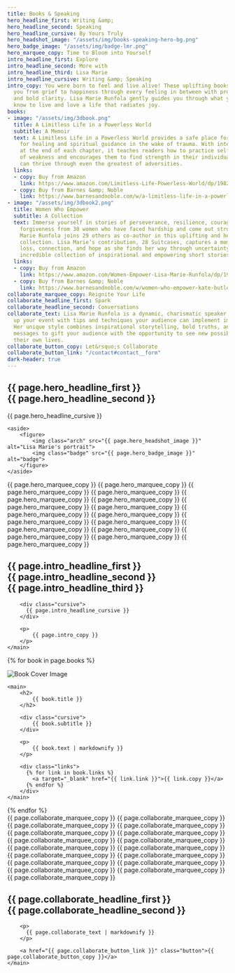 ```yaml
---
title: Books & Speaking
hero_headline_first: Writing &amp;
hero_headline_second: Speaking
hero_headline_cursive: By Yours Truly
hero_headshot_image: "/assets/img/books-speaking-hero-bg.png"
hero_badge_image: "/assets/img/badge-lmr.png"
hero_marquee_copy: Time to Bloom into Yourself
intro_headline_first: Explore
intro_headline_second: More with
intro_headline_third: Lisa Marie
intro_headline_cursive: Writing &amp; Speaking
intro_copy: You were born to feel and live alive! These uplifting books will take
  you from grief to happiness through every feeling in between with profound truths
  and bold clarity. Lisa Marie Runfola gently guides you through what you need to
  know to live and love a life that radiates joy.
books:
- image: "/assets/img/3dbook.png"
  title: A Limitless Life in a Powerless World
  subtitle: A Memoir
  text: A Limitless Life in a Powerless World provides a safe place for those looking
    for healing and spiritual guidance in the wake of trauma. With integration exercises
    at the end of each chapter, it teaches readers how to practice self-care in moments
    of weakness and encourages them to find strength in their individuality so they
    can thrive through even the greatest of adversities.
  links:
  - copy: Buy from Amazon
    link: https://www.amazon.com/Limitless-Life-Powerless-World/dp/1982219599/ref=sr_1_2?dchild=1&keywords=lisa+marie+runfola&qid=1632250207&sr=8-2
  - copy: Buy from Barnes &amp; Noble
    link: https://www.barnesandnoble.com/w/a-limitless-life-in-a-powerless-world-lisa-marie-runfola/1130543206;jsessionid=DC4558E21558460A554828B2AA8DEA17.prodny_store02-atgap17?ean=9781982219598
- image: "/assets/img/3dbook2.png"
  title: Women Who Empower
  subtitle: A Collection
  text: Immerse yourself in stories of perseverance, resilience, courage, grace, and
    forgiveness from 30 women who have faced hardship and come out stronger. Lisa
    Marie Runfola joins 29 others as co-author in this uplifting and heart-warming
    collection. Lisa Marie’s contribution, 28 Suitcases, captures a moment of faith,
    loss, connection, and hope as she finds her way through uncertainty. Explore this
    incredible collection of inspirational and empowering short stories.
  links:
  - copy: Buy from Amazon
    link: https://www.amazon.com/Women-Empower-Lisa-Marie-Runfola/dp/1952725437/ref=sr_1_3?dchild=1&keywords=lisa+marie+runfola&qid=1632250207&sr=8-3
  - copy: Buy from Barnes &amp; Noble
    link: https://www.barnesandnoble.com/w/women-who-empower-kate-butler/1138446010
collaborate_marquee_copy: Reignite Your Life
collaborate_headline_first: Spark
collaborate_headline_second: Conversations
collaborate_text: Lisa Marie Runfola is a dynamic, charismatic speaker that will light
  up your event with tips and techniques your audience can implement immediately.
  Her unique style combines inspirational storytelling, bold truths, and powerful
  messages to gift your audience with the opportunity to see new possibilities for
  their own lives.
collaborate_button_copy: Let&rsquo;s Collaborate
collaborate_button_link: "/contact#contact__form"
dark-header: true
---
```


<section class="section hero books-speaking__hero">
    <main>
      <h1>{{ page.hero_headline_first }} <br class="">
        <span class="shift">
          {{ page.hero_headline_second }}
        </span>
      </h1>  
      <div class="cursive">
        {{ page.hero_headline_cursive }}
      </div>
    </main>

    <aside>
        <figure>
            <img class="arch" src="{{ page.hero_headshot_image }}" alt="Lisa Marie's portrait">
            <img class="badge" src="{{ page.hero_badge_image }}" alt="badge">
        </figure>
    </aside>
</section>

<div class="marquee-container">
    <span class="marquee__item scrolling">
      {{ page.hero_marquee_copy }}
    </span><span class="marquee__item scrolling" aria-hidden="true">
      {{ page.hero_marquee_copy }}
    </span><span class="marquee__item scrolling" aria-hidden="true">
      {{ page.hero_marquee_copy }}
    </span><span class="marquee__item scrolling" aria-hidden="true">
      {{ page.hero_marquee_copy }}
    </span><span class="marquee__item scrolling" aria-hidden="true">
        {{ page.hero_marquee_copy }}
      </span><span class="marquee__item scrolling" aria-hidden="true">
        {{ page.hero_marquee_copy }}
      </span><span class="marquee__item scrolling" aria-hidden="true">
        {{ page.hero_marquee_copy }}
      </span><span class="marquee__item scrolling" aria-hidden="true">
        {{ page.hero_marquee_copy }}
      </span><span class="marquee__item scrolling" aria-hidden="true">
        {{ page.hero_marquee_copy }}
      </span><span class="marquee__item scrolling" aria-hidden="true">
        {{ page.hero_marquee_copy }}
      </span><span class="marquee__item scrolling" aria-hidden="true">
        {{ page.hero_marquee_copy }}
      </span><span class="marquee__item scrolling" aria-hidden="true">
        {{ page.hero_marquee_copy }}
      </span><span class="marquee__item scrolling" aria-hidden="true">
        {{ page.hero_marquee_copy }}
      </span><span class="marquee__item scrolling" aria-hidden="true">
        {{ page.hero_marquee_copy }}
      </span><span class="marquee__item scrolling" aria-hidden="true">
        {{ page.hero_marquee_copy }}
      </span><span class="marquee__item scrolling" aria-hidden="true">
        {{ page.hero_marquee_copy }}
      </span><span class="marquee__item scrolling" aria-hidden="true">
        {{ page.hero_marquee_copy }}
      </span>
    
</div>

<section class="books-speaking__intro-bg">
    <img src="{{ site.baseurl }}/assets/img/books-speaking__intro-bg.png" alt="">
</section>

<section class="section books-speaking__intro">
    <main>
        <h2>{{ page.intro_headline_first }} <br class="hide--mobile">
            <span class="shift">
              {{ page.intro_headline_second }}
            </span> <br class="hide--mobile">
            {{ page.intro_headline_third }}
        </h2>

        <div class="cursive">
          {{ page.intro_headline_cursive }}
        </div>

        <p>
            {{ page.intro_copy }}
        </p>
    </main>
</section>

{% for book in page.books %}
  <section class="section books-speaking__books">
    <aside>
        <img src="{{ book.image }}" alt="Book Cover Image">
    </aside>

    <main>
        <h2>
            {{ book.title }}
        </h2>

        <div class="cursive">
            {{ book.subtitle }}
        </div>

        <p>
            {{ book.text | markdownify }}
        </p>

        <div class="links">
          {% for link in book.links %}
            <a target="_blank" href="{{ link.link }}">{{ link.copy }}</a>
          {% endfor %}
        </div>
    </main>
  </section>
{% endfor %}

<div class="marquee-container">
    <span class="marquee__item scrolling">
      {{ page.collaborate_marquee_copy }}
    </span><span class="marquee__item scrolling" aria-hidden="true">
      {{ page.collaborate_marquee_copy }}
    </span><span class="marquee__item scrolling" aria-hidden="true">
      {{ page.collaborate_marquee_copy }}
    </span><span class="marquee__item scrolling" aria-hidden="true">
      {{ page.collaborate_marquee_copy }}
    </span><span class="marquee__item scrolling" aria-hidden="true">
        {{ page.collaborate_marquee_copy }}
      </span><span class="marquee__item scrolling" aria-hidden="true">
        {{ page.collaborate_marquee_copy }}
      </span><span class="marquee__item scrolling" aria-hidden="true">
        {{ page.collaborate_marquee_copy }}
      </span><span class="marquee__item scrolling" aria-hidden="true">
        {{ page.collaborate_marquee_copy }}
      </span><span class="marquee__item scrolling" aria-hidden="true">
        {{ page.collaborate_marquee_copy }}
      </span><span class="marquee__item scrolling" aria-hidden="true">
        {{ page.collaborate_marquee_copy }}
      </span><span class="marquee__item scrolling" aria-hidden="true">
        {{ page.collaborate_marquee_copy }}
      </span><span class="marquee__item scrolling" aria-hidden="true">
        {{ page.collaborate_marquee_copy }}
      </span><span class="marquee__item scrolling" aria-hidden="true">
        {{ page.collaborate_marquee_copy }}
      </span><span class="marquee__item scrolling" aria-hidden="true">
        {{ page.collaborate_marquee_copy }}
      </span><span class="marquee__item scrolling" aria-hidden="true">
        {{ page.collaborate_marquee_copy }}
      </span><span class="marquee__item scrolling" aria-hidden="true">
        {{ page.collaborate_marquee_copy }}
      </span><span class="marquee__item scrolling" aria-hidden="true">
        {{ page.collaborate_marquee_copy }}
      </span>
    
</div>

<section class="section books-speaking__collaborate">
    <main>
        <h1>
            <span class="shift">
            {{ page.collaborate_headline_first }}
            </span> <br>
            {{ page.collaborate_headline_second }}
        </h1>

        <p>
          {{ page.collaborate_text | markdownify }}
        </p>

        <a href="{{ page.collaborate_button_link }}" class="button">{{ page.collaborate_button_copy }}</a>
    </main>
</section>

<div class="books-speaking__background">
    <img src="{{ site.baseurl }}/assets/img/collaborate3.png" alt="">
</div>